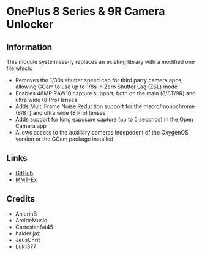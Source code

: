 # OnePlus 8 Series & 9R Camera Unlocker

## Information
This module systemless-ly replaces an existing library with a modified one file which:
- Removes the 1/30s shutter speed cap for third party camera apps, allowing GCam to use up to 1/8s in Zero Shutter Lag (ZSL) mode
- Enables 48MP RAW10 capture support, both on the main (8/8T/9R) and ultra wide (8 Pro) lenses
- Adds Multi Frame Noise Reduction support for the macro/monochrome (8/8T) and ultra wide (8 Pro) lenses
- Adds support for long exposure capture (up to 5 seconds) in the Open Camera app
- Allows access to the auxiliary cameras indepedent of the OxygenOS version or the GCam package installed

## Links
- [GitHub](https://github.com/Magisk-Modules-Alt-Repo/oneplus-8series-9r-camera-unlocker)
- [MMT-Ex](https://github.com/Zackptg5/MMT-Extended)

## Credits
- AnierinB
- ArcideMusic
- Cartesian8445
- haiderijaz
- JeusChrit
- Luk1377
